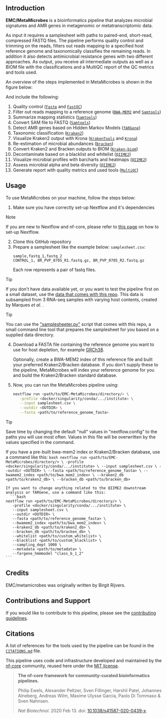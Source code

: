 ## Introduction

**EMC/MetaMicrobes** is a bioinformatics pipeline that analyzes microbial signatures and AMR genes in metagenomic or metatranscriptomic data. 

As input it requires a samplesheet with paths to paired-end, short-read, compressed FASTQ files. The pipeline performs quality control and trimming on the reads, filters out reads mapping to a specified host reference genome and taxonomically classifies the remaining reads. In addition it also detects antimicrobial resistance genes with two different approaches. As output, you receive all intermediate outputs as well as a BIOM file with the classifications and a MultiQC report of the QC metrics and tools used.

An overview of the steps implemented in MetaMicrobes is shown in the figure below:

<!-- TODO nf-core: Include a figure that guides the user through the major workflow steps. Many nf-core
     workflows use the "tube map" design for that. See https://nf-co.re/docs/contributing/design_guidelines#examples for examples.   -->
<!-- TODO nf-core: Fill in short bullet-pointed list of the default steps in the pipeline -->

And include the following:

1. Quality control ([`Fastp`](https://github.com/OpenGene/fastp) and [`FastQC`](https://github.com/s-andrews/FastQC))
2. Filter out reads mapping to a reference genome ([`BWA-MEM2`](https://github.com/bwa-mem2/bwa-mem2) and [`Samtools`](https://www.htslib.org/doc/samtools-view.html))
3. Summarize mapping statistics ([`Samtools`](https://www.htslib.org/doc/samtools-flagstat.html))
4. Convert SAM file to FASTQ ([`Samtools`](https://www.htslib.org/doc/samtools-fasta.html))
5. Detect AMR genes based on Hidden Markov Models ([`fARGene`](https://github.com/fannyhb/fargene))
6. Taxonomic classification ([`Kraken2`](https://github.com/DerrickWood/kraken2))
7. Visualize Kraken2 output with Krona ([`KrakenTools`](https://github.com/jenniferlu717/KrakenTools) and [`Krona`](https://github.com/marbl/Krona))
8. Re-estimation of microbial abundances ([`Bracken`](https://github.com/jenniferlu717/Bracken))
9. Convert Kraken2 and Bracken outputs to BIOM ([`Kraken-biom`](https://github.com/smdabdoub/kraken-biom))
10. Decontaminate based on a blacklist and whitelist ([`QIIME2`](https://qiime2.org/))
11. Visualize microbial profiles with barcharts and heatmaps ([`QIIME2`](https://qiime2.org/))
12. Assess microbial alpha and beta diversity ([`QIIME2`](https://qiime2.org/))
13. Generate report with quality metrics and used tools ([`MultiQC`](https://github.com/MultiQC/MultiQC))

## Usage
To use MetaMicrobes on your machine, follow the steps below:
1. Make sure you have correctly set-up Nextflow and it's dependencies
> [!NOTE]
> If you are new to Nextflow and nf-core, please refer to [this page](https://nf-co.re/docs/usage/installation) on how to set-up Nextflow. 

2. Clone this GitHub repository
3. Prepare a samplesheet like the example below:
    `samplesheet.csv`:
    ```csv
    sample,fastq_1,fastq_2
    CONTROL_1, BR_PVP_0705_R1.fastq.gz, BR_PVP_0705_R2.fastq.gz
    ```
    Each row represents a pair of fastq files.
> [!TIP]
> If you don't have data available yet, or you want to test the pipeline first on a small dataset, use the [data that comes with this repo](https://github.com/BirgitRijvers/EMC-MetaMicrobes/tree/master/testdata). This data is subsampled from 3 RNA-seq samples with varying host contents, created by Marques *et al.* .

> [!TIP]
> You can use the ["samplesheeter.py"](https://github.com/BirgitRijvers/EMC-MetaMicrobes/blob/master/samplesheeter.py) script that comes with this repo, a small command line tool that prepares the samplesheet for you based on a supplied data directory.

   <!-- TODO nf-core: Add documentation about samplesheeter and testdata -->
4. Download a FASTA file containing the reference genome you want to use for host depletion, for example [GRCh38](https://www.ncbi.nlm.nih.gov/datasets/genome/GCF_000001405.26/). 

   Optionally, create a BWA-MEM2 index of this reference file and built your preferred Kraken2/Bracken database. If you don't supply these to the pipeline, MetaMicrobes will index your reference genome for you and build the Kraken2/Bracken standard database. 

4. Now, you can run the MetaMicrobes pipeline using:
     <!-- TODO nf-core: Describe the minimum required steps to execute the pipeline, e.g. how to prepare samplesheets.
     Explain what rows and columns represent -->
   
    ```bash
    nextflow run <path/to/EMC-MetaMicrobes/directory/> \
       -profile <docker/singularity/conda/.../institute> \
       --input samplesheet.csv \
       --outdir <OUTDIR> \
       --fasta <path/to/reference_genome_fasta>
    ```
> [!TIP]
> Save time by changing the default "null" values in "nextflow.config" to the paths you will use most often. Values in this file will be overwritten by the values specified in the command.

   If you have a pre-built bwa-mem2 index or Kraken2/Bracken database, use a command like this:
    ```bash
    nextflow run <path/to/EMC-MetaMicrobes/directory/> \
       -profile <docker/singularity/conda/.../institute> \
       --input samplesheet.csv \
       --outdir <OUTDIR> \
       --fasta <path/to/reference_genome_fasta> \
       --bwamem2_index <path/to/bwa_mem2_index> \
       --kraken2_db <path/to/kraken2_db> \
       --bracken_db <path/to/bracken_db>
    ```  

    If you want to change anything related to the QIIME2 downstream analysis or fARGene, use a command like this:
      ```bash
    nextflow run <path/to/EMC-MetaMicrobes/directory/> \
       -profile <docker/singularity/conda/.../institute> \
       --input samplesheet.csv \
       --outdir <OUTDIR> \
       --fasta <path/to/reference_genome_fasta> \
       --bwamem2_index <path/to/bwa_mem2_index> \
       --kraken2_db <path/to/kraken2_db> \
       --bracken_db <path/to/bracken_db> \
       --whitelist <path/to/custom_whitelist> \
       --blacklist <path/to/custom_blacklist> \
       --sampling_dept 1000 \
       --metadata <path/to/metadata> \
       --fargene_hmmmodel "class_b_1_2"
    ```  

<!-- > [!WARNING]
> Please provide pipeline parameters via the CLI or Nextflow `-params-file` option. Custom config files including those provided by the `-c` Nextflow option can be used to provide any configuration _**except for parameters**_;
> see [docs](https://nf-co.re/usage/configuration#custom-configuration-files). -->

## Credits

EMC/metamicrobes was originally written by Birgit Rijvers.
<!-- TODO nf-core: If applicable, make list of people who have also contributed -->

## Contributions and Support

If you would like to contribute to this pipeline, please see the [contributing guidelines](.github/CONTRIBUTING.md).

## Citations
<!-- TODO nf-core: Add citation for pipeline after first release. Uncomment lines below and update Zenodo doi and badge at the top of this file. -->
<!-- If you use EMC/metamicrobes for your analysis, please cite it using the following doi: [10.5281/zenodo.XXXXXX](https://doi.org/10.5281/zenodo.XXXXXX) -->

<!-- TODO nf-core: Add bibliography of tools and data used in your pipeline -->

A list of references for the tools used by the pipeline can be found in the [`CITATIONS.md`](CITATIONS.md) file.

This pipeline uses code and infrastructure developed and maintained by the [nf-core](https://nf-co.re) community, reused here under the [MIT license](https://github.com/nf-core/tools/blob/master/LICENSE).

> **The nf-core framework for community-curated bioinformatics pipelines.**
>
> Philip Ewels, Alexander Peltzer, Sven Fillinger, Harshil Patel, Johannes Alneberg, Andreas Wilm, Maxime Ulysse Garcia, Paolo Di Tommaso & Sven Nahnsen.
>
> _Nat Biotechnol._ 2020 Feb 13. doi: [10.1038/s41587-020-0439-x](https://dx.doi.org/10.1038/s41587-020-0439-x).
